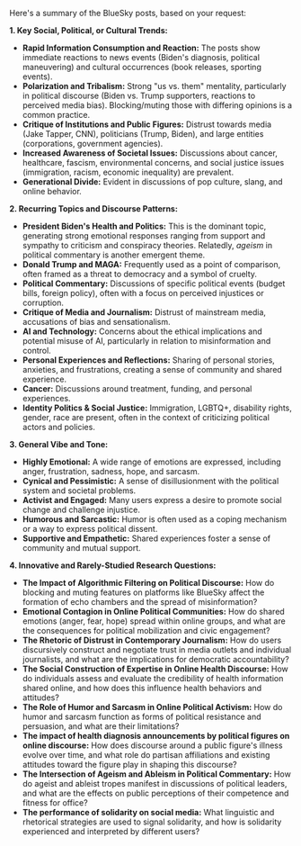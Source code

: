 Here's a summary of the BlueSky posts, based on your request:

**1. Key Social, Political, or Cultural Trends:**

*   **Rapid Information Consumption and Reaction:** The posts show immediate reactions to news events (Biden's diagnosis, political maneuvering) and cultural occurrences (book releases, sporting events).
*   **Polarization and Tribalism:** Strong "us vs. them" mentality, particularly in political discourse (Biden vs. Trump supporters, reactions to perceived media bias). Blocking/muting those with differing opinions is a common practice.
*   **Critique of Institutions and Public Figures:** Distrust towards media (Jake Tapper, CNN), politicians (Trump, Biden), and large entities (corporations, government agencies).
*   **Increased Awareness of Societal Issues:** Discussions about cancer, healthcare, fascism, environmental concerns, and social justice issues (immigration, racism, economic inequality) are prevalent.
*   **Generational Divide:** Evident in discussions of pop culture, slang, and online behavior.

**2. Recurring Topics and Discourse Patterns:**

*   **President Biden's Health and Politics:** This is the dominant topic, generating strong emotional responses ranging from support and sympathy to criticism and conspiracy theories. Relatedly, *ageism* in political commentary is another emergent theme.
*   **Donald Trump and MAGA:** Frequently used as a point of comparison, often framed as a threat to democracy and a symbol of cruelty.
*   **Political Commentary:** Discussions of specific political events (budget bills, foreign policy), often with a focus on perceived injustices or corruption.
*   **Critique of Media and Journalism:** Distrust of mainstream media, accusations of bias and sensationalism.
*   **AI and Technology:** Concerns about the ethical implications and potential misuse of AI, particularly in relation to misinformation and control.
*   **Personal Experiences and Reflections:** Sharing of personal stories, anxieties, and frustrations, creating a sense of community and shared experience.
*   **Cancer:** Discussions around treatment, funding, and personal experiences.
*   **Identity Politics & Social Justice:** Immigration, LGBTQ+, disability rights, gender, race are present, often in the context of criticizing political actors and policies.

**3. General Vibe and Tone:**

*   **Highly Emotional:** A wide range of emotions are expressed, including anger, frustration, sadness, hope, and sarcasm.
*   **Cynical and Pessimistic:** A sense of disillusionment with the political system and societal problems.
*   **Activist and Engaged:** Many users express a desire to promote social change and challenge injustice.
*   **Humorous and Sarcastic:** Humor is often used as a coping mechanism or a way to express political dissent.
*   **Supportive and Empathetic:** Shared experiences foster a sense of community and mutual support.

**4. Innovative and Rarely-Studied Research Questions:**

*   **The Impact of Algorithmic Filtering on Political Discourse:** How do blocking and muting features on platforms like BlueSky affect the formation of echo chambers and the spread of misinformation?
*   **Emotional Contagion in Online Political Communities:** How do shared emotions (anger, fear, hope) spread within online groups, and what are the consequences for political mobilization and civic engagement?
*   **The Rhetoric of Distrust in Contemporary Journalism:** How do users discursively construct and negotiate trust in media outlets and individual journalists, and what are the implications for democratic accountability?
*   **The Social Construction of Expertise in Online Health Discourse:** How do individuals assess and evaluate the credibility of health information shared online, and how does this influence health behaviors and attitudes?
*   **The Role of Humor and Sarcasm in Online Political Activism:** How do humor and sarcasm function as forms of political resistance and persuasion, and what are their limitations?
*   **The impact of health diagnosis announcements by political figures on online discourse:** How does discourse around a public figure's illness evolve over time, and what role do partisan affiliations and existing attitudes toward the figure play in shaping this discourse?
*   **The Intersection of Ageism and Ableism in Political Commentary:** How do ageist and ableist tropes manifest in discussions of political leaders, and what are the effects on public perceptions of their competence and fitness for office?
*    **The performance of solidarity on social media:** What linguistic and rhetorical strategies are used to signal solidarity, and how is solidarity experienced and interpreted by different users?
